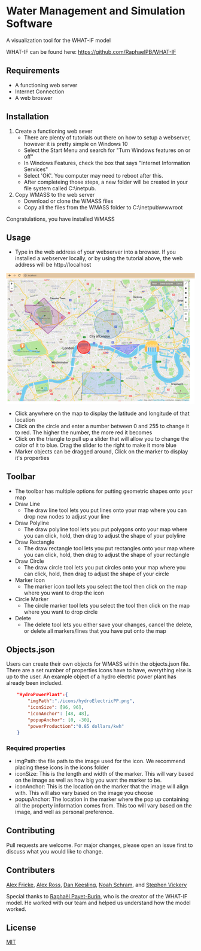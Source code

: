 # Water Management and Simulation Software

A visualization tool for the WHAT-IF model

WHAT-IF can be found here: https://github.com/RaphaelPB/WHAT-IF

## Requirements
- A functioning web server
- Internet Connection
- A web broswer

## Installation

1. Create a functioning web sever
    * There are plenty of tutorials out there on how to setup a webserver, however it is pretty simple on Windows 10
    * Select the Start Menu and search for "Turn Windows features on or off"
    * In Windows Features, check the box that says "Internet Information Services"
    * Select 'OK'. You computer may need to reboot after this.
    * After completeing those steps, a new folder will be created in your file system called C:\inetpub.
2. Copy WMASS to the web server
    * Download or clone the WMASS files
    * Copy all the files from the WMASS folder to C:\inetpub\wwwroot

Congratulations, you have installed WMASS


## Usage

* Type in the web address of your webserver into a browser. If you installed a webserver locally, or by using the tutorial above, the web address will be http://localhost

![WMASS](./assets/WMASS_image.png)

* Click anywhere on the map to display the latitude and longitude of that location
* Click on the circle and enter a number between 0 and 255 to change it to red. The higher the number, the more red it becomes
* Click on the triangle to pull up a slider that will allow you to change the color of it to blue. Drag the slider to the right to make it more blue
* Marker objects can be dragged around, Click on the marker to display it's properties
  
## Toolbar
* The toolbar has multiple options for putting geometric shapes onto your map
* Draw Line
  * The draw line tool lets you put lines onto your map where you can drop new nodes to adjust your line
* Draw Polyline 
  * The draw polyline tool lets you put polygons onto your map where you can click, hold, then drag to adjust the shape of your polyline
* Draw Rectangle
  * The draw rectangle tool lets you put rectangles onto your map where you can click, hold, then drag to adjust the shape of your rectangle
* Draw Circle
  * The draw circle tool lets you put circles onto your map where you can click, hold, then drag to adjust the shape of your circle
* Marker Icon
  * The marker icon tool lets you select the tool then click on the map where you want to drop the icon
* Circle Marker
  * The circle marker tool lets you select the tool then click on the map where you want to drop circle
* Delete 
  * The delete tool lets you either save your changes, cancel the delete, or delete all markers/lines that you have put onto the map



## Objects.json
Users can create their own objects for WMASS within the objects.json file.
There are a set number of properties icons have to have, everything else is up to the user.
An example object of a hydro electric power plant has already been included.

```json
    "HydroPowerPlant":{
        "imgPath":"./icons/hydroElectricPP.png",
        "iconSize": [96, 96],
        "iconAnchor": [48, 48],
        "popupAnchor": [0, -30],
        "powerProduction":"0.85 dollars/kwh"
    }
```
### Required properties
* imgPath: the file path to the image used for the icon. We recommend placing these icons in the icons folder
* iconSize: This is the length and width of the marker. This will vary based on the image as well as how big you want the marker to be.
* iconAnchor: This is the location on the marker that the image will align with. This will also vary based on the image you choose
* popupAnchor: The location in the marker where the pop up containing all the property information comes from. This too will vary based on the image, and well as personal preference.

## Contributing
Pull requests are welcome. For major changes, please open an issue first to discuss what you would like to change.

## Contributers
[Alex Fricke](https://github.com/aafricke), [Alex Ross](https://github.com/alexleroyross), [Dan Keesling](https://github.com/dpkeesling), [Noah Schram](https://github.com/nsschram), and [Stephen Vickery](https://github.com/sjvickery)

Special thanks to [Raphaël Payet-Burin](https://github.com/RaphaelPB), who is the creator of the WHAT-IF model. He worked with our team and helped us understand how the model worked.

## License
[MIT](https://choosealicense.com/licenses/mit/)